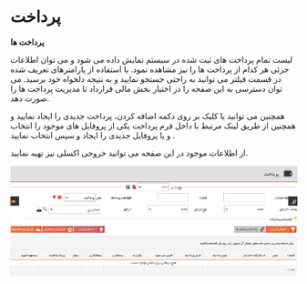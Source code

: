 # پرداخت    

**پرداخت ها**

لیست تمام پرداخت های ثبت شده در سیستم نمایش داده می شود و می توان اطلاعات جزئی هر کدام از پرداخت ها را نیز مشاهده نمود. با استفاده از پارامترهای تعریف شده در قسمت فیلتر می توانید به راحتی جستجو نمایید و به نتیجه دلخواه خود برسید. می توان دسترسی به این صفحه را در اختیار بخش مالی قرارداد تا مدیریت پرداخت ها را صورت دهد.

همچنین می توانید با کلیک بر روی دکمه اضافه کردن، پرداخت جدیدی را ایجاد نمایید و همچنین از طریق لینک مرتبط با داخل فرم پرداخت یکی از پروفایل های موجود را انتخاب و یا پروفایل جدیدی را ایجاد و سپس انتخاب نمایید .

از اطلاعات موجود در این صفحه می توانید خروجی اکسلی نیز تهیه نمایید.

![](Payment/Payments.JPG)